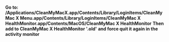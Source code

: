 **Go to: /Applications/CleanMyMacX.app/Contents/Library/LoginItems/CleanMyMac X Menu.app/Contents/Library/LoginItems/CleanMyMac X HealthMonitor.app/Contents/MacOS/CleanMyMac X HealthMonitor**
**Then add to CleanMyMac X HealthMonitor '.old'**
**and force quit it again in the activity monitor**